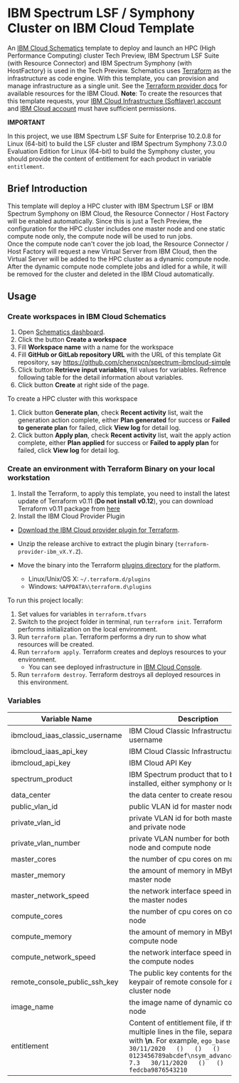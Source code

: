 # IBM Spectrum LSF / Symphony Cluster on IBM Cloud Template

An [IBM Cloud Schematics](https://cloud.ibm.com/docs/schematics?topic=schematics-about-schematics) template to deploy and launch an HPC (High Performance Computing) cluster Tech Preview, IBM Spectrum LSF Suite (with Resource Connector) and IBM Spectrum Symphony (with HostFactory) is used in the Tech Preview.
Schematics uses [Terraform](https://www.terraform.io/) as the infrastructure as code engine. With this template, you can provision and manage infrastructure as a single unit.
See the [Terraform provider docs](https://ibm-cloud.github.io/tf-ibm-docs/) for available resources for the IBM Cloud. **Note**: To create the resources that this template requests, your [IBM Cloud Infrastructure (Softlayer) account](https://cloud.ibm.com/docs/iam?topic=iam-mngclassicinfra#managing-infrastructure-access) and [IBM Cloud account](https://cloud.ibm.com/docs/iam?topic=iam-iammanidaccser#iammanidaccser) must have sufficient permissions.

**IMPORTANT**

In this project, we use IBM Spectrum LSF Suite for Enterprise 10.2.0.8 for Linux (64-bit) to build the LSF cluster and IBM Spectrum Symphony 7.3.0.0 Evaluation Edition for Linux (64-bit) to build the Symphony cluster, you should provide the content of entitlement for each product in variable `entitlement`.

## Brief Introduction
This template will deploy a HPC cluster with IBM Spectrum LSF or IBM Spectrum Symphony on IBM Cloud, the Resource Connector / Host Factory will be enabled automatically.
Since this is just a Tech Preview, the configuration for the HPC cluster includes one master node and one static compute node only, the compute node will be used to run jobs.  
Once the compute node can't cover the job load, the Resource Connector / Host Factory will request a new Virtual Server from IBM Cloud, then the Virtual Server will be added to the HPC cluster as a dynamic compute node.  After the dynamic compute node complete jobs and idled for a while, it will be removed for the cluster and deleted in the IBM Cloud automatically.

## Usage

### Create workspaces in IBM Cloud Schematics
1. Open [Schematics dashboard](https://cloud.ibm.com/schematics).
2. Click the button **Create a workspace**
3. Fill **Workspace name** with a name for the workspace 
4. Fill **GitHub or GitLab repository URL** with the URL of this template Git repository, say https://github.com/chenxpcn/spectrum-ibmcloud-simple
5. Click button **Retrieve input variables**, fill values for variables.  Refrence following table for the detail information about variables.
6. Click button **Create** at right side of the page.

To create a HPC cluster with this workspace 
1. Click button **Generate plan**, check **Recent activity** list, wait the generation action complete, either **Plan generated** for success or **Failed to generate plan** for failed, click **View log** for detail log.
2. Click button **Apply plan**, check **Recent activity** list, wait the apply action complete, either **Plan applied** for success or **Failed to apply plan** for failed, click **View log** for detail log.

### Create an environment with Terraform Binary on your local workstation
1. Install the Terraform, to apply this template, you need to install the latest update of Terraform v0.11 (**Do not install v0.12**), you can download Terraform v0.11 package from [here](https://releases.hashicorp.com/terraform/)
2. Install the IBM Cloud Provider Plugin
- [Download the IBM Cloud provider plugin for Terraform](https://github.com/IBM-Bluemix/terraform-provider-ibm/releases).

- Unzip the release archive to extract the plugin binary (`terraform-provider-ibm_vX.Y.Z`).

- Move the binary into the Terraform [plugins directory](https://www.terraform.io/docs/configuration/providers.html#third-party-plugins) for the platform.
    - Linux/Unix/OS X: `~/.terraform.d/plugins`
    - Windows: `%APPDATA%\terraform.d\plugins`

To run this project locally:

1. Set values for variables in `terraform.tfvars`
2. Switch to the project folder in terminal, run `terraform init`.  Terraform performs initialization on the local environment.
2. Run `terraform plan`. Terraform performs a dry run to show what resources will be created.
3. Run `terraform apply`. Terraform creates and deploys resources to your environment.
    * You can see deployed infrastructure in [IBM Cloud Console](https://cloud.ibm.com/classic/devices).
4. Run `terraform destroy`. Terraform destroys all deployed resources in this environment.

### Variables
|Variable Name|Description|Default Value|
|-------------|-----------|-------------|
|ibmcloud_iaas_classic_username|IBM Cloud Classic Infrastructure username||
|ibmcloud_iaas_api_key|IBM Cloud Classic Infrastructure API Key||
|ibmcloud_api_key|IBM Cloud API Key||
|spectrum_product|IBM Spectrum product that to be installed, either symphony or lsf|symphony|
|data_center|the data center to create resources in||
|public_vlan_id|public VLAN id for master node|0|
|private_vlan_id|private VLAN id for both master node and private node|0|
|private_vlan_number|private VLAN number for both master node and compute node|0|
|master_cores|the number of cpu cores on master node|4|
|master_memory|the amount of memory in MBytes on master node|32768|
|master_network_speed|the network interface speed in Mbps for the master nodes|100|
|compute_cores|the number of cpu cores on compute node|2|
|compute_memory|the amount of memory in MBytes on compute node|4096|
|compute_network_speed|the network interface speed in Mbps for the compute nodes|100|
|remote_console_public_ssh_key|The public key contents for the SSH keypair of remote console for access cluster node||
|image_name|the image name of dynamic compute node|SpectrumClusterDynamicHostImage|
|entitlement|Content of entitlement file, if there are multiple lines in the file, separate lines with **\n**.  For example, `ego_base   3.8   30/11/2020   ()   ()   ()   0123456789abcdef\nsym_advanced_edition   7.3   30/11/2020   ()   ()   ()   fedcba9876543210`||
